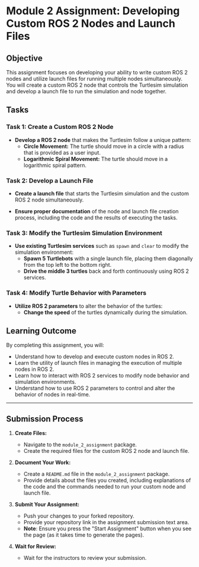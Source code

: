 # Module 2 Assignment: Developing Custom ROS 2 Nodes and Launch Files

## Objective

This assignment focuses on developing your ability to write custom ROS 2 nodes and utilize launch files for running multiple nodes simultaneously. You will create a custom ROS 2 node that controls the Turtlesim simulation and develop a launch file to run the simulation and node together.

## Tasks

### Task 1: Create a Custom ROS 2 Node

- **Develop a ROS 2 node** that makes the Turtlesim follow a unique pattern:
  - **Circle Movement:** The turtle should move in a circle with a radius that is provided as a user input.
  - **Logarithmic Spiral Movement:** The turtle should move in a logarithmic spiral pattern.

### Task 2: Develop a Launch File

- **Create a launch file** that starts the Turtlesim simulation and the custom ROS 2 node simultaneously.

- **Ensure proper documentation** of the node and launch file creation process, including the code and the results of executing the tasks.

### Task 3: Modify the Turtlesim Simulation Environment

- **Use existing Turtlesim services** such as `spawn` and `clear` to modify the simulation environment:
  - **Spawn 5 Turtlebots** with a single launch file, placing them diagonally from the top left to the bottom right.
  - **Drive the middle 3 turtles** back and forth continuously using ROS 2 services.

### Task 4: Modify Turtle Behavior with Parameters

- **Utilize ROS 2 parameters** to alter the behavior of the turtles:
  - **Change the speed** of the turtles dynamically during the simulation.

## Learning Outcome

By completing this assignment, you will:
- Understand how to develop and execute custom nodes in ROS 2.
- Learn the utility of launch files in managing the execution of multiple nodes in ROS 2.
- Learn how to interact with ROS 2 services to modify node behavior and simulation environments.
- Understand how to use ROS 2 parameters to control and alter the behavior of nodes in real-time.
---
## Submission Process

1. **Create Files:**
   - Navigate to the `module_2_assignment` package.
   - Create the required files for the custom ROS 2 node and launch file.

2. **Document Your Work:**
   - Create a `README.md` file in the `module_2_assignment` package.
   - Provide details about the files you created, including explanations of the code and the commands needed to run your custom node and launch file.

3. **Submit Your Assignment:**
   - Push your changes to your forked repository.
   - Provide your repository link in the assignment submission text area.
   - **Note**: Ensure you press the "Start Assignment" button when you see the page (as it takes time to generate the pages).

4. **Wait for Review:**
   - Wait for the instructors to review your submission.
